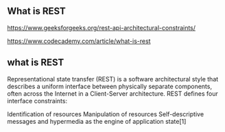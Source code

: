 ## What is REST
https://www.geeksforgeeks.org/rest-api-architectural-constraints/

https://www.codecademy.com/article/what-is-rest

## what is REST
Representational state transfer (REST) is a software architectural style that describes a uniform interface between physically separate components, often across the Internet in a Client-Server architecture. REST defines four interface constraints:

Identification of resources
Manipulation of resources
Self-descriptive messages and
hypermedia as the engine of application state[1]
